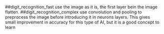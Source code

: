 ##digit_recognition_fast
    use the image as it is, the first layer bein the image flatten.
##digit_recognition_complex
    use convolution and pooling to preprocess the image before introducing it in neurons layers.
    This gives small improvement in accuracy for this type of AI, but it is a good concept to learn
